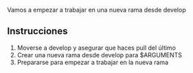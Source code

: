 Vamos a empezar a trabajar en una nueva rama desde develop

## Instrucciones

1. Moverse a develop y asegurar que haces pull del último
2. Crear una nueva rama desde develop para $ARGUMENTS
3. Prepararse para empezar a trabajar en la nueva rama